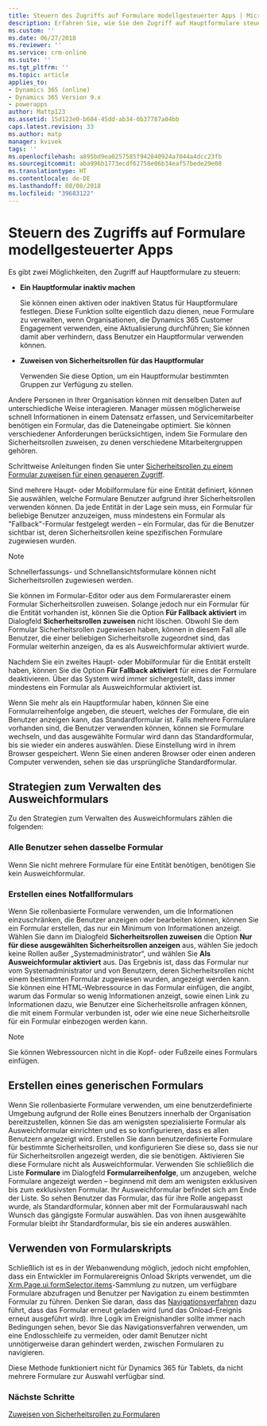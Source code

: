 ```yaml
---
title: Steuern des Zugriffs auf Formulare modellgesteuerter Apps | Microsoft-Dokumentation
description: Erfahren Sie, wie Sie den Zugriff auf Hauptformulare steuern können
ms.custom: ''
ms.date: 06/27/2018
ms.reviewer: ''
ms.service: crm-online
ms.suite: ''
ms.tgt_pltfrm: ''
ms.topic: article
applies_to:
- Dynamics 365 (online)
- Dynamics 365 Version 9.x
- powerapps
author: Mattp123
ms.assetid: 15d123e0-b604-45dd-ab34-0b37787a04bb
caps.latest.revision: 33
ms.author: matp
manager: kvivek
tags: ''
ms.openlocfilehash: a895bd9ea0257585f942840924a7044a4dcc23fb
ms.sourcegitcommit: aba996b1773ecdf62758e06b34eaf57bede29e08
ms.translationtype: HT
ms.contentlocale: de-DE
ms.lasthandoff: 08/08/2018
ms.locfileid: "39683122"
---
```

# <a name="control-access-to-model-driven-app-forms"></a>Steuern des Zugriffs auf Formulare modellgesteuerter Apps

 Es gibt zwei Möglichkeiten, den Zugriff auf Hauptformulare zu steuern:  
  
- **Ein Hauptformular inaktiv machen**  
  
     Sie können einen aktiven oder inaktiven Status für Hauptformulare festlegen. Diese Funktion sollte eigentlich dazu dienen, neue Formulare zu verwalten, wenn Organisationen, die Dynamics 365 Customer Engagement verwenden, eine Aktualisierung durchführen; Sie können damit aber verhindern, dass Benutzer ein Hauptformular verwenden können.   
  
- **Zuweisen von Sicherheitsrollen für das Hauptformular**  
  
     Verwenden Sie diese Option, um ein Hauptformular bestimmten Gruppen zur Verfügung zu stellen.  
  
 Andere Personen in Ihrer Organisation können mit denselben Daten auf unterschiedliche Weise interagieren. Manager müssen möglicherweise schnell Informationen in einem Datensatz erfassen, und Servicemitarbeiter benötigen ein Formular, das die Dateneingabe optimiert. Sie können verschiedener Anforderungen berücksichtigen, indem Sie Formulare den Sicherheitsrollen zuweisen, zu denen verschiedene Mitarbeitergruppen gehören.  
  
 Schrittweise Anleitungen finden Sie unter [Sicherheitsrollen zu einem Formular zuweisen für einen genaueren Zugriff](https://docs.microsoft.com/dynamics365/customer-engagement/admin/assign-security-roles-form).  
  
 Sind mehrere Haupt- oder Mobilformulare für eine Entität definiert, können Sie auswählen, welche Formulare Benutzer aufgrund ihrer Sicherheitsrollen verwenden können. Da jede Entität in der Lage sein muss, ein Formular für beliebige Benutzer anzuzeigen, muss mindestens ein Formular als "Fallback"-Formular festgelegt werden – ein Formular, das für die Benutzer sichtbar ist, deren Sicherheitsrollen keine spezifischen Formulare zugewiesen wurden.  
  
> [!NOTE]
>  Schnellerfassungs- und Schnellansichtsformulare können nicht Sicherheitsrollen zugewiesen werden.  
  
 Sie können im Formular-Editor oder aus dem Formulareraster einem Formular Sicherheitsrollen zuweisen. Solange jedoch nur ein Formular für die Entität vorhanden ist, können Sie die Option **Für Fallback aktiviert** im Dialogfeld **Sicherheitsrollen zuweisen** nicht löschen. Obwohl Sie dem Formular Sicherheitsrollen zugewiesen haben, können in diesem Fall alle Benutzer, die einer beliebigen Sicherheitsrolle zugeordnet sind, das Formular weiterhin anzeigen, da es als Ausweichformular aktiviert wurde.  
  
 Nachdem Sie ein zweites Haupt- oder Mobilformular für die Entität erstellt haben, können Sie die Option **Für Fallback aktiviert** für eines der Formulare deaktivieren. Über das System wird immer sichergestellt, dass immer mindestens ein Formular als Ausweichformular aktiviert ist.  
  
 Wenn Sie mehr als ein Hauptformular haben, können Sie eine Formularreihenfolge angeben, die steuert, welches der Formulare, die ein Benutzer anzeigen kann, das Standardformular ist. Falls mehrere Formulare vorhanden sind, die Benutzer verwenden können, können sie Formulare wechseln, und das ausgewählte Formular wird dann das Standardformular, bis sie wieder ein anderes auswählen. Diese Einstellung wird in ihrem Browser gespeichert. Wenn Sie einen anderen Browser oder einen anderen Computer verwenden, sehen sie das ursprüngliche Standardformular.  
  
## <a name="strategies-to-manage-the-fallback-form"></a>Strategien zum Verwalten des Ausweichformulars  
 Zu den Strategien zum Verwalten des Ausweichformulars zählen die folgenden:  
  
<a name="BKMK_DoNotUseMultipleForms"></a>   
### <a name="all-users-view-the-same-form"></a>Alle Benutzer sehen dasselbe Formular  
 Wenn Sie nicht mehrere Formulare für eine Entität benötigen, benötigen Sie kein Ausweichformular.  
  
<a name="BKMK_Contingecyform"></a>   
### <a name="create-a-contingency-form"></a>Erstellen eines Notfallformulars  
 Wenn Sie rollenbasierte Formulare verwenden, um die Informationen einzuschränken, die Benutzer anzeigen oder bearbeiten können, können Sie ein Formular erstellen, das nur ein Minimum von Informationen anzeigt. Wählen Sie dann im Dialogfeld **Sicherheitsrollen zuweisen** die Option **Nur für diese ausgewählten Sicherheitsrollen anzeigen** aus, wählen Sie jedoch keine Rollen außer „Systemadministrator“, und wählen Sie **Als Ausweichformular aktiviert** aus. Das Ergebnis ist, dass das Formular nur vom Systemadministrator und von Benutzern, deren Sicherheitsrollen nicht einem bestimmten Formular zugewiesen wurden, angezeigt werden kann. Sie können eine HTML-Webressource in das Formular einfügen, die angibt, warum das Formular so wenig Informationen anzeigt, sowie einen Link zu Informationen dazu, wie Benutzer eine Sicherheitsrolle anfragen können, die mit einem Formular verbunden ist, oder wie eine neue Sicherheitsrolle für ein Formular einbezogen werden kann.  
  
> [!NOTE]
>  Sie können Webressourcen nicht in die Kopf- oder Fußzeile eines Formulars einfügen.  
  
<a name="BKMK_CreateGenericForm"></a>   
## <a name="create-a-generic-form"></a>Erstellen eines generischen Formulars  
 Wenn Sie rollenbasierte Formulare verwenden, um eine benutzerdefinierte Umgebung aufgrund der Rolle eines Benutzers innerhalb der Organisation bereitzustellen, können Sie das am wenigsten spezialisierte Formular als Ausweichformular einrichten und es so konfigurieren, dass es allen Benutzern angezeigt wird. Erstellen Sie dann benutzerdefinierte Formulare für bestimmte Sicherheitsrollen, und konfigurieren Sie diese so, dass sie nur für Sicherheitsrollen angezeigt werden, die sie benötigen. Aktivieren Sie diese Formulare nicht als Ausweichformular. Verwenden Sie schließlich die Liste **Formulare** im Dialogfeld **Formularreihenfolge**, um anzugeben, welche Formulare angezeigt werden – beginnend mit dem am wenigsten exklusiven bis zum exklusivsten Formular. Ihr Ausweichformular befindet sich am Ende der Liste. So sehen Benutzer das Formular, das für ihre Rolle angepasst wurde, als Standardformular, können aber mit der Formularauswahl nach Wunsch das gängigste Formular auswählen. Das von ihnen ausgewählte Formular bleibt ihr Standardformular, bis sie ein anderes auswählen.  
  
<a name="BKMK_UseFormScripting"></a>   
## <a name="use-form-scripting"></a>Verwenden von Formularskripts  

 Schließlich ist es in der Webanwendung möglich, jedoch nicht empfohlen, dass ein Entwickler im Formularereignis Onload Skripts verwendet, um die [Xrm.Page.ui.formSelector.items](http://go.microsoft.com/fwlink/p/?LinkID=513300)-Sammlung zu nutzen, um verfügbare Formulare abzufragen und Benutzer per Navigation zu einem bestimmten Formular zu führen. Denken Sie daran, dass das [Navigationsverfahren](http://go.microsoft.com/fwlink/p/?LinkID=513301) dazu führt, dass das Formular erneut geladen wird (und das Onload-Ereignis erneut ausgeführt wird). Ihre Logik im Ereignishandler sollte immer nach Bedingungen sehen, bevor Sie das Navigationsverfahren verwenden, um eine Endlosschleife zu vermeiden, oder damit Benutzer nicht unnötigerweise daran gehindert werden, zwischen Formularen zu navigieren.  
  
 Diese Methode funktioniert nicht für Dynamics 365 für Tablets, da nicht mehrere Formulare zur Auswahl verfügbar sind.  

### <a name="next-steps"></a>Nächste Schritte  

[Zuweisen von Sicherheitsrollen zu Formularen](https://docs.microsoft.com/dynamics365/customer-engagement/admin/assign-security-roles-form)
